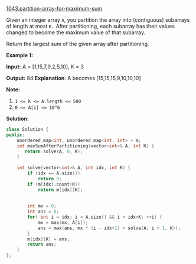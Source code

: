 [1043.partition-array-for-maximum-sum](https://leetcode.com/problems/partition-array-for-maximum-sum/)  

Given an integer array `A`, you partition the array into (contiguous) subarrays of length at most `K`.  After partitioning, each subarray has their values changed to become the maximum value of that subarray.

Return the largest sum of the given array after partitioning.

**Example 1:**

  
**Input:** A = \[1,15,7,9,2,5,10\], K = 3
  
**Output:** 84 **Explanation**: A becomes \[15,15,15,9,10,10,10\]

**Note:**

1.  `1 <= K <= A.length <= 500`
2.  `0 <= A[i] <= 10^6`  



**Solution:**  

```cpp
class Solution {
public:
    unordered_map<int, unordered_map<int, int> > m;
    int maxSumAfterPartitioning(vector<int>& A, int K) {
       return solve(A, 0, K);
    }
    
    int solve(vector<int>& A, int idx, int K) {
        if (idx == A.size())
            return 0;
        if (m[idx].count(K))
            return m[idx][K];
        
        
        int mx = 0;
        int ans = 0;
        for( int i = idx; i < A.size() && i < idx+K; ++i) {
            mx = max(mx, A[i]);
            ans = max(ans, mx * (i - idx+1) + solve(A, i + 1, K));
        }
        m[idx][K] = ans;
        return ans;
    }
};
```
      